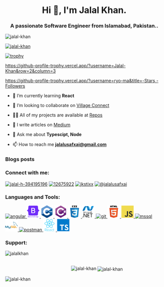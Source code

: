 <h1 align="center">Hi 👋, I'm Jalal Khan.</h1>
<h3 align="center">A passionate Software Engineer from Islamabad, Pakistan..</h3>

<p align="left"> <img src="https://komarev.com/ghpvc/?username=jalal-khan&label=Profile%20views&color=0e75b6&style=flat" alt="jalal-khan" /> </p>

<p align="left"> <a href="https://github.com/ryo-ma/github-profile-trophy"><img src="https://github-profile-trophy.vercel.app/?username=jalal-khan" alt="jalal-khan" /></a> </p>

[![trophy](https://github-profile-trophy.vercel.app/?username=Jalal-Khan)](https://github.com/ryo-ma/github-profile-trophy)

https://github-profile-trophy.vercel.app/?username=Jalal-Khan&row=2&column=3

https://github-profile-trophy.vercel.app/?username=ryo-ma&title=-Stars,-Followers
- 🌱 I’m currently learning **React**

- 👯 I’m looking to collaborate on [Village Connect](https://github.com/Jalal-Khan/VillageConnect)

- 👨‍💻 All of my projects are available at [Repos](https://github.com/Jalal-Khan/repositories)

- 📝 I write articles on [Medium](https://medium.com/@jalalusafxai)

- 💬 Ask me about **Typescipt, Node**

- 📫 How to reach me **jalalusafxai@gmail.com**

### Blogs posts
<!-- BLOG-POST-LIST:START -->
<!-- BLOG-POST-LIST:END -->

<h3 align="left">Connect with me:</h3>
<p align="left">
<a href="https://linkedin.com/in/jalal-h-394195196" target="blank"><img align="center" src="https://raw.githubusercontent.com/rahuldkjain/github-profile-readme-generator/master/src/images/icons/Social/linked-in-alt.svg" alt="jalal-h-394195196" height="30" width="40" /></a>
<a href="https://stackoverflow.com/users/12675922" target="blank"><img align="center" src="https://raw.githubusercontent.com/rahuldkjain/github-profile-readme-generator/master/src/images/icons/Social/stack-overflow.svg" alt="12675922" height="30" width="40" /></a>
<a href="https://instagram.com/jkstixx" target="blank"><img align="center" src="https://raw.githubusercontent.com/rahuldkjain/github-profile-readme-generator/master/src/images/icons/Social/instagram.svg" alt="jkstixx" height="30" width="40" /></a>
<a href="https://medium.com/@jalalusafxai" target="blank"><img align="center" src="https://raw.githubusercontent.com/rahuldkjain/github-profile-readme-generator/master/src/images/icons/Social/medium.svg" alt="@jalalusafxai" height="30" width="40" /></a>
</p>

<h3 align="left">Languages and Tools:</h3>
<p align="left"> <a href="https://angular.io" target="_blank" rel="noreferrer"> <img src="https://angular.io/assets/images/logos/angular/angular.svg" alt="angular" width="40" height="40"/> </a> <a href="https://getbootstrap.com" target="_blank" rel="noreferrer"> <img src="https://raw.githubusercontent.com/devicons/devicon/master/icons/bootstrap/bootstrap-plain-wordmark.svg" alt="bootstrap" width="40" height="40"/> </a> <a href="https://www.w3schools.com/cpp/" target="_blank" rel="noreferrer"> <img src="https://raw.githubusercontent.com/devicons/devicon/master/icons/cplusplus/cplusplus-original.svg" alt="cplusplus" width="40" height="40"/> </a> <a href="https://www.w3schools.com/cs/" target="_blank" rel="noreferrer"> <img src="https://raw.githubusercontent.com/devicons/devicon/master/icons/csharp/csharp-original.svg" alt="csharp" width="40" height="40"/> </a> <a href="https://www.w3schools.com/css/" target="_blank" rel="noreferrer"> <img src="https://raw.githubusercontent.com/devicons/devicon/master/icons/css3/css3-original-wordmark.svg" alt="css3" width="40" height="40"/> </a> <a href="https://dotnet.microsoft.com/" target="_blank" rel="noreferrer"> <img src="https://raw.githubusercontent.com/devicons/devicon/master/icons/dot-net/dot-net-original-wordmark.svg" alt="dotnet" width="40" height="40"/> </a> <a href="https://git-scm.com/" target="_blank" rel="noreferrer"> <img src="https://www.vectorlogo.zone/logos/git-scm/git-scm-icon.svg" alt="git" width="40" height="40"/> </a> <a href="https://www.w3.org/html/" target="_blank" rel="noreferrer"> <img src="https://raw.githubusercontent.com/devicons/devicon/master/icons/html5/html5-original-wordmark.svg" alt="html5" width="40" height="40"/> </a> <a href="https://developer.mozilla.org/en-US/docs/Web/JavaScript" target="_blank" rel="noreferrer"> <img src="https://raw.githubusercontent.com/devicons/devicon/master/icons/javascript/javascript-original.svg" alt="javascript" width="40" height="40"/> </a> <a href="https://www.microsoft.com/en-us/sql-server" target="_blank" rel="noreferrer"> <img src="https://www.svgrepo.com/show/303229/microsoft-sql-server-logo.svg" alt="mssql" width="40" height="40"/> </a> <a href="https://www.mysql.com/" target="_blank" rel="noreferrer"> <img src="https://raw.githubusercontent.com/devicons/devicon/master/icons/mysql/mysql-original-wordmark.svg" alt="mysql" width="40" height="40"/> </a> <a href="https://postman.com" target="_blank" rel="noreferrer"> <img src="https://www.vectorlogo.zone/logos/getpostman/getpostman-icon.svg" alt="postman" width="40" height="40"/> </a> <a href="https://reactjs.org/" target="_blank" rel="noreferrer"> <img src="https://raw.githubusercontent.com/devicons/devicon/master/icons/react/react-original-wordmark.svg" alt="react" width="40" height="40"/> </a> <a href="https://www.typescriptlang.org/" target="_blank" rel="noreferrer"> <img src="https://raw.githubusercontent.com/devicons/devicon/master/icons/typescript/typescript-original.svg" alt="typescript" width="40" height="40"/> </a> </p>



<h3 align="left">Support:</h3>
<p><a href="https://www.buymeacoffee.com/jalalkhan"> <img align="left" src="https://cdn.buymeacoffee.com/buttons/v2/default-yellow.png" height="50" width="210" alt="jalalkhan" /></a></p><br><br>

<p><img align="left" src="https://github-readme-stats.vercel.app/api/top-langs?username=jalal-khan&show_icons=true&locale=en&layout=compact" alt="jalal-khan" /></p>

<p>&nbsp;<img align="center" src="https://github-readme-stats.vercel.app/api?username=jalal-khan&show_icons=true&locale=en" alt="jalal-khan" /></p>

<p><img align="center" src="https://github-readme-streak-stats.herokuapp.com/?user=jalal-khan&" alt="jalal-khan" /></p>
